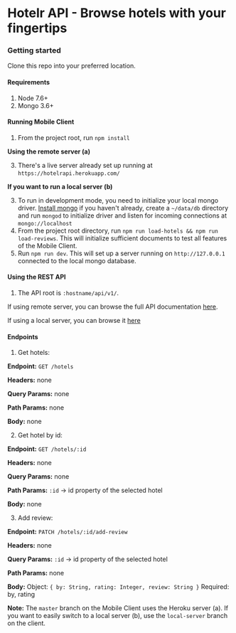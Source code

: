 # Hotelr API - Browse hotels with your fingertips

### Getting started

Clone this repo into your preferred location.

#### Requirements

1. Node 7.6+
2. Mongo 3.6+

#### Running Mobile Client

1. From the project root, run `npm install`

**Using the remote server (a)**

3. There's a live server already set up running at `https://hotelrapi.herokuapp.com/`

**If you want to run a local server (b)**

3. To run in development mode, you need to initialize your local mongo driver. [Install mongo](https://docs.mongodb.com/manual/installation/) if you haven't already, create a `~/data/db` directory and run `mongod` to initialize driver and listen for incoming connections at `mongo://localhost`
4. From the project root directory, run `npm run load-hotels && npm run load-reviews`. This will initialize sufficient documents to test all features of the Mobile Client.
5. Run `npm run dev`. This will set up a server running on `http://127.0.0.1` connected to the local mongo database.

#### Using the REST API

1. The API root is `:hostname/api/v1/`.

If using remote server, you can browse the full API documentation [here](http://hotelrapi.herokuapp.com/api/v1/docs/#/).

If using a local server, you can browse it [here](http://127.0.0.1:5000/api/v1/docs)

#### Endpoints

1. Get hotels:

**Endpoint:** `GET /hotels`

**Headers:** none

**Query Params:** none

**Path Params:** none

**Body:** none

2. Get hotel by id:

**Endpoint:** `GET /hotels/:id`

**Headers:** none

**Query Params:** none

**Path Params:** `:id` -> id property of the selected hotel

**Body:** none

3. Add review:

**Endpoint:** `PATCH /hotels/:id/add-review`

**Headers:** none

**Query Params:**  `:id` -> id property of the selected hotel

**Path Params:** none

**Body:** Object: `{ by: String, rating: Integer, review: String }` Required: by, rating

**Note:** The `master` branch on the Mobile Client uses the Heroku server (a). If you want to easily switch to a local server (b), use the `local-server` branch on the client.
